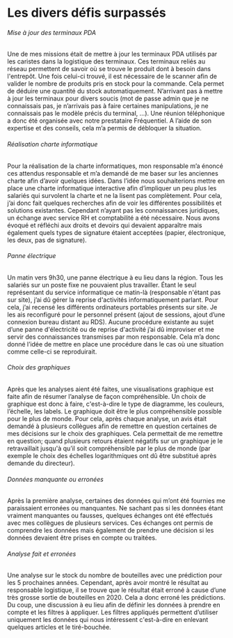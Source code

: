 # Les divers défis surpassés  

###### Mise à jour des terminaux PDA 
Une de mes missions était de mettre à jour les terminaux PDA utilisés par les caristes dans la logistique des terminaux.
Ces terminaux reliés au réseau permettent de savoir où se trouve le produit dont à besoin dans l'entrepôt. Une fois celui-ci trouvé, il est nécessaire de le scanner afin de valider le nombre de produits pris en stock pour la commande.
Cela permet de déduire une quantité du stock automatiquement.
N’arrivant pas à mettre à jour les terminaux pour divers soucis (mot de passe admin que je ne connaissais pas, je n’arrivais pas à faire certaines manipulations, je ne connaissais pas le modèle précis du terminal, …).
Une réunion téléphonique a donc été organisée avec notre prestataire Fréquentiel.
A l’aide de son expertise et des conseils, cela m’a permis de débloquer la situation.  



###### Réalisation charte informatique 
Pour la réalisation de la charte informatiques, mon responsable m’a énoncé ces attendus responsable et m’a demandé de me baser sur les anciennes charte afin d’avoir quelques idées.
Dans l’idée nous souhaiterions mettre en place une charte informatique interactive afin d’impliquer un peu plus les salariés qui survolent la charte et ne la lisent pas complètement.
Pour cela, j’ai donc fait quelques recherches afin de voir les différentes possibilités et solutions existantes. 
Cependant n’ayant pas les connaissances juridiques, un échange avec service RH et comptabilité a été nécessaire. Nous avons évoqué et réfléchi aux droits et devoirs qui devaient apparaître mais également quels types de signature étaient acceptées (papier, électronique, les deux, pas de signature).  



###### Panne électrique 
Un matin vers 9h30, une panne électrique à eu lieu dans la région.
Tous les salariés sur un poste fixe ne pouvaient plus travailler. Étant le seul représentant du service informatique ce matin-là (responsable n'étant pas sur site), j’ai dû gérer la reprise d'activités informatiquement parlant.
Pour cela, j’ai recensé les différents ordinateurs portables présents sur site. Je les ais reconfiguré pour le personnel présent (ajout de sessions, ajout d’une connexion bureau distant au RDS).
Aucune procédure existante au sujet d’une panne d'électricité ou de reprise d'activité j’ai dû improviser et me servir des connaissances transmises par mon responsable.
Cela m’a donc donné l’idée de mettre en place une procédure dans le cas où une situation comme celle-ci se reproduirait.



###### Choix des graphiques
Après que les analyses aient été faites, une visualisations graphique est faite afin de résumer l’analyse de façon compréhensible. 
Un choix de graphique est donc à faire, c'est-à-dire le type de diagramme, les couleurs, l’échelle, les labels. Le graphique doit être le plus compréhensible possible pour le plus de monde. Pour cela, après chaque analyse, un avis était demandé à plusieurs collègues afin de remettre en question certaines de mes décisions sur le choix des graphiques.
Cela permettait de me remettre en question; quand plusieurs retours étaient négatifs sur un graphique je le retravaillait jusqu'à qu’il soit compréhensible par le plus de monde (par exemple le choix des échelles logarithmiques ont dû être substitué après demande du directeur).  



###### Données manquante ou erronées 
Après la première analyse, certaines des données qui m’ont été fournies me paraissaient erronées ou manquantes.
Ne sachant pas si les données étant vraiment manquantes ou fausses, quelques échanges ont été effectués avec mes collègues de plusieurs services.
Ces échanges ont permis de comprendre les données mais également de prendre une décision si les données devaient être prises en compte ou traitées.  



###### Analyse fait et erronées 
Une analyse sur le stock du nombre de bouteilles avec une prédiction pour les 5 prochaines années.
Cependant, après avoir montré le résultat au responsable logistique, il se trouve que le résultat était erroné à cause d’une très grosse sortie de bouteilles en 2020. Cela a donc erroné les prédictions.
Du coup, une discussion à eu lieu afin de définir les données à prendre en compte et les filtres à appliquer. Les filtres appliqués permettent d’utiliser uniquement les données qui nous intéressent c'est-à-dire en enlevant quelques articles et le tiré-bouchée.
